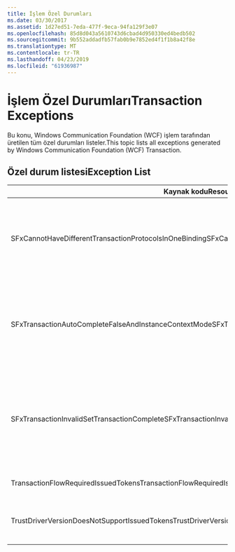 ```yaml
---
title: İşlem Özel Durumları
ms.date: 03/30/2017
ms.assetid: 1d27ed51-7eda-477f-9eca-94fa129f3e07
ms.openlocfilehash: 85d8d043a5610743d6cbad4d950330ed4bedb502
ms.sourcegitcommit: 9b552addadfb57fab0b9e7852ed4f1f1b8a42f8e
ms.translationtype: MT
ms.contentlocale: tr-TR
ms.lasthandoff: 04/23/2019
ms.locfileid: "61936987"
---
```

# <a name="transaction-exceptions"></a><span data-ttu-id="5c996-102">İşlem Özel Durumları</span><span class="sxs-lookup"><span data-stu-id="5c996-102">Transaction Exceptions</span></span>
<span data-ttu-id="5c996-103">Bu konu, Windows Communication Foundation (WCF) işlem tarafından üretilen tüm özel durumları listeler.</span><span class="sxs-lookup"><span data-stu-id="5c996-103">This topic lists all exceptions generated by Windows Communication Foundation (WCF) Transaction.</span></span>  
  
## <a name="exception-list"></a><span data-ttu-id="5c996-104">Özel durum listesi</span><span class="sxs-lookup"><span data-stu-id="5c996-104">Exception List</span></span>  
  
|<span data-ttu-id="5c996-105">Kaynak kodu</span><span class="sxs-lookup"><span data-stu-id="5c996-105">Resource Code</span></span>|<span data-ttu-id="5c996-106">Kaynak dizesi</span><span class="sxs-lookup"><span data-stu-id="5c996-106">Resource String</span></span>|  
|-------------------|---------------------|  
|<span data-ttu-id="5c996-107">SFxCannotHaveDifferentTransactionProtocolsInOneBinding</span><span class="sxs-lookup"><span data-stu-id="5c996-107">SFxCannotHaveDifferentTransactionProtocolsInOneBinding</span></span>|<span data-ttu-id="5c996-108">Meta verileri içeri aktarılan ilke bilgilerini, işlemler arasında TransactionProtocol için farklı değerler belirtir.</span><span class="sxs-lookup"><span data-stu-id="5c996-108">The policy information being imported from metadata specifies different values for TransactionProtocol among the operations.</span></span> <span data-ttu-id="5c996-109">Yalnızca bir tek TransactionProtocol her uç nokta için desteklenir.</span><span class="sxs-lookup"><span data-stu-id="5c996-109">Only a single TransactionProtocol for each endpoint is supported.</span></span>|  
|<span data-ttu-id="5c996-110">SFxTransactionAutoCompleteFalseAndInstanceContextMode</span><span class="sxs-lookup"><span data-stu-id="5c996-110">SFxTransactionAutoCompleteFalseAndInstanceContextMode</span></span>|<span data-ttu-id="5c996-111">Hizmetin InstanceContextMode değeri PerSession olmadığı sürece TransactionAutoComplete yanlış olamaz.</span><span class="sxs-lookup"><span data-stu-id="5c996-111">TransactionAutoComplete cannot be false unless the service's InstanceContextMode is PerSession.</span></span> <span data-ttu-id="5c996-112">Belirtilen sözleşme ve işlem uygulaması üzerinde bir hata bulundu.</span><span class="sxs-lookup"><span data-stu-id="5c996-112">An error was found on the implementation of the specified contract and operation.</span></span>|  
|<span data-ttu-id="5c996-113">SFxTransactionInvalidSetTransactionComplete</span><span class="sxs-lookup"><span data-stu-id="5c996-113">SFxTransactionInvalidSetTransactionComplete</span></span>|<span data-ttu-id="5c996-114">OperationContext.SetTransactionComplete sadece TransactionAutoComplete false olarak ayarlanmış ve TransactionScopeRequired ayarlanmış bir işlemde çağrılabilir true.</span><span class="sxs-lookup"><span data-stu-id="5c996-114">OperationContext.SetTransactionComplete can be called in an operation only when TransactionAutoComplete is set to false and TransactionScopeRequired is set to true.</span></span> <span data-ttu-id="5c996-115">Bu geçersiz bir senaryodur ve geçerli işlem sonlandırıldı.</span><span class="sxs-lookup"><span data-stu-id="5c996-115">This is an invalid scenario and the current transaction was terminated.</span></span>|  
|<span data-ttu-id="5c996-116">TransactionFlowRequiredIssuedTokens</span><span class="sxs-lookup"><span data-stu-id="5c996-116">TransactionFlowRequiredIssuedTokens</span></span>|<span data-ttu-id="5c996-117">Bir işlem akmasına izin verilen belirteçler de desteklenmelidir.</span><span class="sxs-lookup"><span data-stu-id="5c996-117">To flow a transaction, flowing issued tokens must also be supported.</span></span>|  
|<span data-ttu-id="5c996-118">TrustDriverVersionDoesNotSupportIssuedTokens</span><span class="sxs-lookup"><span data-stu-id="5c996-118">TrustDriverVersionDoesNotSupportIssuedTokens</span></span>|<span data-ttu-id="5c996-119">Yapılandırılan Trust sürümü, verilen belirteçleri desteklemez.</span><span class="sxs-lookup"><span data-stu-id="5c996-119">The configured Trust version does not support issued tokens.</span></span> <span data-ttu-id="5c996-120">WSTrustFeb2005 kullanın veya üzeri.</span><span class="sxs-lookup"><span data-stu-id="5c996-120">Use WSTrustFeb2005 or above.</span></span>|
